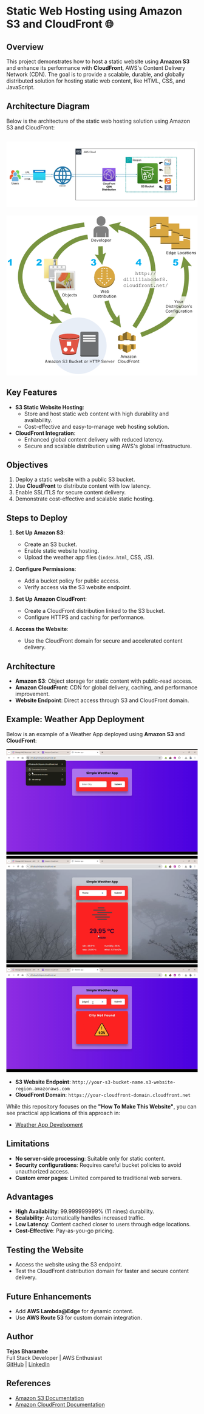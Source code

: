 # Static Web Hosting using Amazon S3 and CloudFront 🌐

## **Overview**

This project demonstrates how to host a static website using **Amazon S3** and enhance its performance with **CloudFront**, AWS's Content Delivery Network (CDN). The goal is to provide a scalable, durable, and globally distributed solution for hosting static web content, like HTML, CSS, and JavaScript.

## **Architecture Diagram**

Below is the architecture of the static web hosting solution using Amazon S3 and CloudFront:

## ![Staic Web Hosting Architecture](images/Architecture%201.webp)

![S3 and CloudFront Architecture](images/cdn-aws-1.webp)

## **Key Features**

- **S3 Static Website Hosting**:
  - Store and host static web content with high durability and availability.
  - Cost-effective and easy-to-manage web hosting solution.
- **CloudFront Integration**:
  - Enhanced global content delivery with reduced latency.
  - Secure and scalable distribution using AWS's global infrastructure.

## **Objectives**

1. Deploy a static website with a public S3 bucket.
2. Use **CloudFront** to distribute content with low latency.
3. Enable SSL/TLS for secure content delivery.
4. Demonstrate cost-effective and scalable static hosting.

## **Steps to Deploy**

1. **Set Up Amazon S3**:

   - Create an S3 bucket.
   - Enable static website hosting.
   - Upload the weather app files (`index.html`, CSS, JS).

2. **Configure Permissions**:

   - Add a bucket policy for public access.
   - Verify access via the S3 website endpoint.

3. **Set Up Amazon CloudFront**:

   - Create a CloudFront distribution linked to the S3 bucket.
   - Configure HTTPS and caching for performance.

4. **Access the Website**:
   - Use the CloudFront domain for secure and accelerated content delivery.

## **Architecture**

- **Amazon S3**: Object storage for static content with public-read access.
- **Amazon CloudFront**: CDN for global delivery, caching, and performance improvement.
- **Website Endpoint**: Direct access through S3 and CloudFront domain.

## **Example: Weather App Deployment**

Below is an example of a Weather App deployed using **Amazon S3** and **CloudFront**:

![Weather App Hosted on S3 and CloudFront 1](images/ex1.png)
![Weather App Hosted on S3 and CloudFront 2](images/ex2.png)
![Weather App Hosted on S3 and CloudFront 3](images/ex3.png)

- **S3 Website Endpoint**: `http://your-s3-bucket-name.s3-website-region.amazonaws.com`
- **CloudFront Domain**: `https://your-cloudfront-domain.cloudfront.net`

While this repository focuses on the **"How To Make This Website"**, you can see practical applications of this approach in:

- [Weather App Development](https://github.com/tejasb15/Weather-App.git)

## **Limitations**

- **No server-side processing**: Suitable only for static content.
- **Security configurations**: Requires careful bucket policies to avoid unauthorized access.
- **Custom error pages**: Limited compared to traditional web servers.

## **Advantages**

- **High Availability**: 99.999999999% (11 nines) durability.
- **Scalability**: Automatically handles increased traffic.
- **Low Latency**: Content cached closer to users through edge locations.
- **Cost-Effective**: Pay-as-you-go pricing.

## **Testing the Website**

- Access the website using the S3 endpoint.
- Test the CloudFront distribution domain for faster and secure content delivery.

## **Future Enhancements**

- Add **AWS Lambda@Edge** for dynamic content.
- Use **AWS Route 53** for custom domain integration.

## **Author**

**Tejas Bharambe**  
Full Stack Developer | AWS Enthusiast  
[GitHub](https://github.com/tejasb15) | [LinkedIn](https://www.linkedin.com/in/tejasb15/)

## **References**

- [Amazon S3 Documentation](https://docs.aws.amazon.com/AmazonS3/latest/userguide/WebsiteHosting.html)
- [Amazon CloudFront Documentation](https://docs.aws.amazon.com/AmazonCloudFront/latest/DeveloperGuide/getting-started-secure-static-website-cloudformation-template.html)

